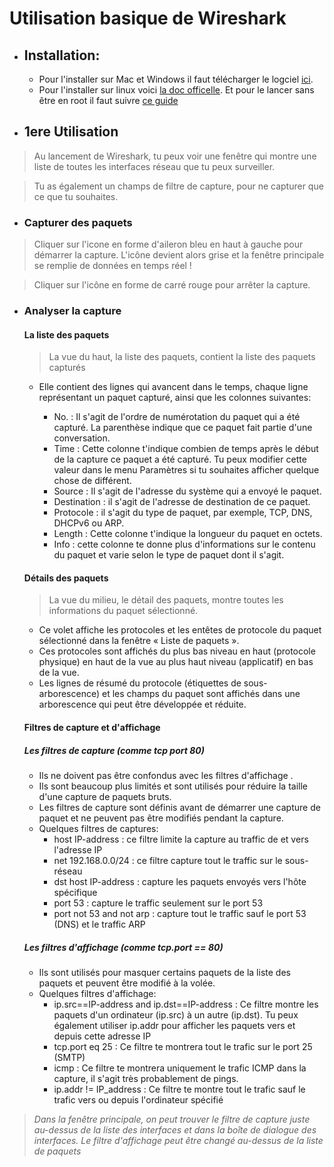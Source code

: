 # Utilisation basique de Wireshark

* ## Installation:

    - Pour l'installer sur Mac et Windows il faut télécharger le logciel [ici](https://www.wireshark.org/#download).
    - Pour l'installer sur linux voici [la doc officelle](https://www.wireshark.org/docs/wsug_html_chunked/ChBuildInstallUnixInstallBins.html). Et pour le lancer sans être en root il faut suivre [ce guide](https://gitlab.com/wireshark/wireshark/blob/master/packaging/debian/README.Debian)


* ## 1ere Utilisation

>Au lancement de Wireshark, tu peux voir une fenêtre qui montre une liste de toutes les interfaces réseau que tu peux surveiller.

>Tu as également un champs de filtre de capture, pour ne capturer que ce que tu souhaites.


- ### Capturer des paquets

>Cliquer sur l'icone en forme d'aileron bleu en haut à gauche pour démarrer la capture. L'icône devient alors grise et la fenêtre principale se remplie de données en temps réel !

>Cliquer sur l'icône en forme de carré rouge pour arrêter la capture.


- ### Analyser la capture

    #### La liste des paquets

    >La vue du haut, la liste des paquets, contient la liste des paquets capturés

    - Elle contient des lignes qui avancent dans le temps, chaque ligne représentant un paquet capturé, ainsi que les colonnes suivantes:

        - No. : Il s'agit de l'ordre de numérotation du paquet qui a été capturé. La parenthèse indique que ce paquet fait partie d'une conversation.
        - Time : Cette colonne t'indique combien de temps après le début de la capture ce paquet a été capturé. Tu peux modifier cette valeur dans le menu Paramètres si tu souhaites afficher quelque chose de différent.
        - Source : Il s'agit de l'adresse du système qui a envoyé le paquet.
        -  Destination : il s'agit de l'adresse de destination de ce paquet.
        - Protocole : il s'agit du type de paquet, par exemple, TCP, DNS, DHCPv6 ou ARP.
        - Length : Cette colonne t'indique la longueur du paquet en octets.
        - Info : cette colonne te donne plus d'informations sur le contenu du paquet et varie selon le type de paquet dont il s'agit.

    #### Détails des paquets

    >La vue du milieu, le détail des paquets, montre toutes les informations du paquet sélectionné.

    - Ce volet affiche les protocoles et les entêtes de protocole du paquet sélectionné dans la fenêtre « Liste de paquets ».
    - Ces protocoles sont affichés du plus bas niveau en haut (protocole physique) en haut de la vue au plus haut niveau (applicatif) en bas de la vue.
    - Les lignes de résumé du protocole (étiquettes de sous-arborescence) et les champs du paquet sont affichés dans une arborescence qui peut être développée et réduite.

    #### Filtres de capture et d'affichage

    ##### Les filtres de capture (comme tcp port 80)

    - Ils ne doivent pas être confondus avec les filtres d'affichage .
    - Ils sont beaucoup plus limités et sont utilisés pour réduire la taille d'une capture de paquets bruts.
    - Les filtres de capture sont définis avant de démarrer une capture de paquet et ne peuvent pas être modifiés pendant la capture.
    - Quelques filtres de captures:
        - host IP-address : ce filtre limite la capture au traffic de et vers l'adresse IP
        - net 192.168.0.0/24 : ce filtre capture tout le traffic sur le sous-réseau
        - dst host IP-address : capture les paquets envoyés vers l'hôte spécifique
        - port 53 : capture le traffic seulement sur le port 53
        - port not 53 and not arp : capture tout le traffic sauf le port 53 (DNS) et le traffic ARP

    ##### Les filtres d'affichage (comme tcp.port == 80)

    - Ils sont utilisés pour masquer certains paquets de la liste des paquets et peuvent être modifié à la volée.
    - Quelques filtres d'affichage:
        - ip.src==IP-address and ip.dst==IP-address : Ce filtre montre les paquets d'un ordinateur (ip.src) à un autre (ip.dst). Tu peux également utiliser ip.addr pour afficher les paquets vers et depuis cette adresse IP
        - tcp.port eq 25 : Ce filtre te montrera tout le trafic sur le port 25 (SMTP)
        - icmp : Ce filtre te montrera uniquement le trafic ICMP dans la capture, il s'agit très probablement de pings.
        - ip.addr != IP_address : Ce filtre te montre tout le trafic sauf le trafic vers ou depuis l'ordinateur spécifié
    
>*Dans la fenêtre principale, on peut trouver le filtre de capture juste au-dessus de la liste des interfaces et dans la boîte de dialogue des interfaces. Le filtre d'affichage peut être changé au-dessus de la liste de paquets*